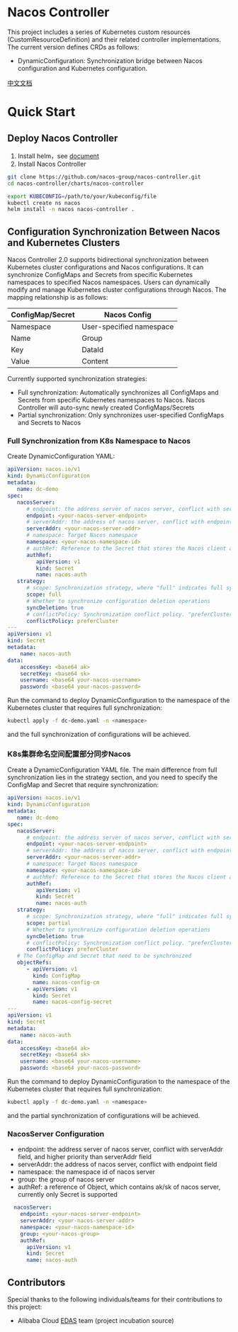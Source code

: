 # Nacos Controller

This project includes a series of Kubernetes custom resources (CustomResourceDefinition) and their related controller implementations.
The current version defines CRDs as follows:

- DynamicConfiguration: Synchronization bridge between Nacos configuration and Kubernetes configuration.

[中文文档](./README_CN.md)

# Quick Start
## Deploy Nacos Controller
1. Install helm，see [document](https://helm.sh/docs/intro/install/)
2. Install Nacos Controller
```bash
git clone https://github.com/nacos-group/nacos-controller.git
cd nacos-controller/charts/nacos-controller

export KUBECONFIG=/path/to/your/kubeconfig/file
kubectl create ns nacos
helm install -n nacos nacos-controller .
```

## Configuration Synchronization Between Nacos and Kubernetes Clusters
Nacos Controller 2.0 supports bidirectional synchronization between Kubernetes cluster configurations and Nacos configurations. It can synchronize ConfigMaps and Secrets from specific Kubernetes namespaces to specified Nacos namespaces. Users can dynamically modify and manage Kubernetes cluster configurations through Nacos. The mapping relationship is as follows:

| ConfigMap/Secret | Nacos Config    |
|------------------|-----------------|
| Namespace        | User-specified namespace       |
| Name             | Group           |
| Key              | DataId          |
| Value            | Content         |

Currently supported synchronization strategies:
- Full synchronization: Automatically synchronizes all ConfigMaps and Secrets from specific Kubernetes namespaces to Nacos. Nacos Controller will auto-sync newly created ConfigMaps/Secrets
- Partial synchronization: Only synchronizes user-specified ConfigMaps and Secrets to Nacos

### Full Synchronization from K8s Namespace to Nacos
Create DynamicConfiguration YAML:
```yaml
apiVersion: nacos.io/v1
kind: DynamicConfiguration
metadata:
   name: dc-demo
spec:
   nacosServer:
      # endpoint: the address server of nacos server, conflict with serverAddr field, and higher priority than serverAddr field
      endpoint: <your-nacos-server-endpoint>
      # serverAddr: the address of nacos server, conflict with endpoint field
      serverAddr: <your-nacos-server-addr>
      # namespace: Target Nacos namespace
      namespace: <your-nacos-namespace-id>
      # authRef: Reference to the Secret that stores the Nacos client authentication information, supporting both username/password and Access Key/Secret Key. If the Nacos server does not have authentication enabled, this can be ignored.
      authRef:
         apiVersion: v1
         kind: Secret
         name: nacos-auth
   strategy:
      # scope: Synchronization strategy, where "full" indicates full synchronization and "partial" indicates partial synchronization.
      scope: full
      # Whether to synchronize configuration deletion operations
      syncDeletion: true
      # conflictPolicy: Synchronization conflict policy. "preferCluster" prioritizes Kubernetes cluster configuration, while "preferServer" prioritizes Nacos configuration.
      conflictPolicy: preferCluster
---
apiVersion: v1
kind: Secret
metadata:
    name: nacos-auth
data:
    accessKey: <base64 ak>
    secretKey: <base64 sk>
    username: <base64 your-nacos-username>
    password: <base64 your-nacos-password>
```
Run the command to deploy DynamicConfiguration to the namespace of the Kubernetes cluster that requires full synchronization:
```bash
kubectl apply -f dc-demo.yaml -n <namespace>
```
and the full synchronization of configurations will be achieved.

### K8s集群命名空间配置部分同步Nacos
Create a DynamicConfiguration YAML file. The main difference from full synchronization lies in the strategy section, and you need to specify the ConfigMap and Secret that require synchronization:
```yaml
apiVersion: nacos.io/v1
kind: DynamicConfiguration
metadata:
   name: dc-demo
spec:
   nacosServer:
      # endpoint: the address server of nacos server, conflict with serverAddr field, and higher priority than serverAddr field
      endpoint: <your-nacos-server-endpoint>
      # serverAddr: the address of nacos server, conflict with endpoint field
      serverAddr: <your-nacos-server-addr>
      # namespace: Target Nacos namespace
      namespace: <your-nacos-namespace-id>
      # authRef: Reference to the Secret that stores the Nacos client authentication information, supporting both username/password and Access Key/Secret Key. If the Nacos server does not have authentication enabled, this can be ignored.
      authRef:
         apiVersion: v1
         kind: Secret
         name: nacos-auth
   strategy:
      # scope: Synchronization strategy, where "full" indicates full synchronization and "partial" indicates partial synchronization.
      scope: partial
      # Whether to synchronize configuration deletion operations
      syncDeletion: true
      # conflictPolicy: Synchronization conflict policy. "preferCluster" prioritizes Kubernetes cluster configuration, while "preferServer" prioritizes Nacos configuration.
      conflictPolicy: preferCluster
   # The ConfigMap and Secret that need to be synchronized
   objectRefs:
      - apiVersion: v1
        kind: ConfigMap
        name: nacos-config-cm
      - apiVersion: v1
        kind: Secret
        name: nacos-config-secret
---
apiVersion: v1
kind: Secret
metadata:
    name: nacos-auth
data:
    accessKey: <base64 ak>
    secretKey: <base64 sk>
    username: <base64 your-nacos-username>
    password: <base64 your-nacos-password>
```
Run the command to deploy DynamicConfiguration to the namespace of the Kubernetes cluster that requires full synchronization:
```bash
kubectl apply -f dc-demo.yaml -n <namespace>
```
and the partial synchronization of configurations will be achieved.

### NacosServer Configuration
- endpoint: the address server of nacos server, conflict with serverAddr field, and higher priority than serverAddr field
- serverAddr: the address of nacos server, conflict with endpoint field
- namespace: the namespace id of nacos server
- group: the group of nacos server
- authRef: a reference of Object, which contains ak/sk of nacos server, currently only Secret is supported

```yaml
  nacosServer:
    endpoint: <your-nacos-server-endpoint>
    serverAddr: <your-nacos-server-addr>
    namespace: <your-nacos-namespace-id>
    group: <your-nacos-group>
    authRef:
      apiVersion: v1
      kind: Secret
      name: nacos-auth
```


## Contributors
Special thanks to the following individuals/teams for their contributions to this project:

- Alibaba Cloud [EDAS](https://www.aliyun.com/product/edas) team (project incubation source)